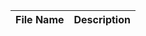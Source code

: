 | File Name                                  | Description                                       |
|:-------------------------------------------|:--------------------------------------------------|